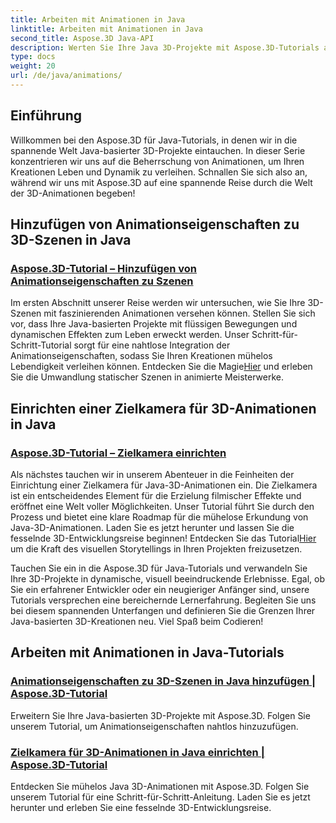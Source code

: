 ```yaml
---
title: Arbeiten mit Animationen in Java
linktitle: Arbeiten mit Animationen in Java
second_title: Aspose.3D Java-API
description: Werten Sie Ihre Java 3D-Projekte mit Aspose.3D-Tutorials auf! Erfahren Sie, wie Sie Animationseigenschaften hinzufügen und Zielkameras nahtlos für eine fesselnde 3D-Entwicklung einrichten.
type: docs
weight: 20
url: /de/java/animations/
---
```

## Einführung

Willkommen bei den Aspose.3D für Java-Tutorials, in denen wir in die spannende Welt Java-basierter 3D-Projekte eintauchen. In dieser Serie konzentrieren wir uns auf die Beherrschung von Animationen, um Ihren Kreationen Leben und Dynamik zu verleihen. Schnallen Sie sich also an, während wir uns mit Aspose.3D auf eine spannende Reise durch die Welt der 3D-Animationen begeben!

## Hinzufügen von Animationseigenschaften zu 3D-Szenen in Java

### [Aspose.3D-Tutorial – Hinzufügen von Animationseigenschaften zu Szenen](./add-animation-properties-to-scenes/)

 Im ersten Abschnitt unserer Reise werden wir untersuchen, wie Sie Ihre 3D-Szenen mit faszinierenden Animationen versehen können. Stellen Sie sich vor, dass Ihre Java-basierten Projekte mit flüssigen Bewegungen und dynamischen Effekten zum Leben erweckt werden. Unser Schritt-für-Schritt-Tutorial sorgt für eine nahtlose Integration der Animationseigenschaften, sodass Sie Ihren Kreationen mühelos Lebendigkeit verleihen können. Entdecken Sie die Magie[Hier](./add-animation-properties-to-scenes/) und erleben Sie die Umwandlung statischer Szenen in animierte Meisterwerke.

## Einrichten einer Zielkamera für 3D-Animationen in Java

### [Aspose.3D-Tutorial – Zielkamera einrichten](./set-up-target-camera/)

Als nächstes tauchen wir in unserem Abenteuer in die Feinheiten der Einrichtung einer Zielkamera für Java-3D-Animationen ein. Die Zielkamera ist ein entscheidendes Element für die Erzielung filmischer Effekte und eröffnet eine Welt voller Möglichkeiten. Unser Tutorial führt Sie durch den Prozess und bietet eine klare Roadmap für die mühelose Erkundung von Java-3D-Animationen. Laden Sie es jetzt herunter und lassen Sie die fesselnde 3D-Entwicklungsreise beginnen! Entdecken Sie das Tutorial[Hier](./set-up-target-camera/) um die Kraft des visuellen Storytellings in Ihren Projekten freizusetzen.

Tauchen Sie ein in die Aspose.3D für Java-Tutorials und verwandeln Sie Ihre 3D-Projekte in dynamische, visuell beeindruckende Erlebnisse. Egal, ob Sie ein erfahrener Entwickler oder ein neugieriger Anfänger sind, unsere Tutorials versprechen eine bereichernde Lernerfahrung. Begleiten Sie uns bei diesem spannenden Unterfangen und definieren Sie die Grenzen Ihrer Java-basierten 3D-Kreationen neu. Viel Spaß beim Codieren!

## Arbeiten mit Animationen in Java-Tutorials
### [Animationseigenschaften zu 3D-Szenen in Java hinzufügen | Aspose.3D-Tutorial](./add-animation-properties-to-scenes/)
Erweitern Sie Ihre Java-basierten 3D-Projekte mit Aspose.3D. Folgen Sie unserem Tutorial, um Animationseigenschaften nahtlos hinzuzufügen.
### [Zielkamera für 3D-Animationen in Java einrichten | Aspose.3D-Tutorial](./set-up-target-camera/)
Entdecken Sie mühelos Java 3D-Animationen mit Aspose.3D. Folgen Sie unserem Tutorial für eine Schritt-für-Schritt-Anleitung. Laden Sie es jetzt herunter und erleben Sie eine fesselnde 3D-Entwicklungsreise.